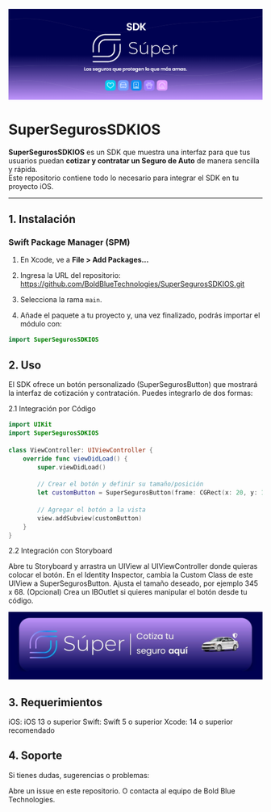 ![Header](super-sdk-splash.png)


# SuperSegurosSDKIOS

**SuperSegurosSDKIOS** es un SDK que muestra una interfaz para que tus usuarios puedan **cotizar y contratar un Seguro de Auto** de manera sencilla y rápida.  
Este repositorio contiene todo lo necesario para integrar el SDK en tu proyecto iOS.

---

## 1. Instalación

### Swift Package Manager (SPM)

1. En Xcode, ve a **File > Add Packages...**  
2. Ingresa la URL del repositorio:  https://github.com/BoldBlueTechnologies/SuperSegurosSDKIOS.git

3. Selecciona la rama `main`.
4. Añade el paquete a tu proyecto y, una vez finalizado, podrás importar el módulo con:
```swift
import SuperSegurosSDKIOS
```
## 2. Uso

El SDK ofrece un botón personalizado (SuperSegurosButton) que mostrará la interfaz de cotización y contratación. Puedes integrarlo de dos formas:

2.1 Integración por Código
```swift
import UIKit
import SuperSegurosSDKIOS

class ViewController: UIViewController {
    override func viewDidLoad() {
        super.viewDidLoad()
        
        // Crear el botón y definir su tamaño/posición
        let customButton = SuperSegurosButton(frame: CGRect(x: 20, y: 100, width: 345, height: 68))
        
        // Agregar el botón a la vista
        view.addSubview(customButton)
    }
}
```
2.2 Integración con Storyboard

Abre tu Storyboard y arrastra un UIView al UIViewController donde quieras colocar el botón.
En el Identity Inspector, cambia la Custom Class de este UIView a SuperSegurosButton.
Ajusta el tamaño deseado, por ejemplo 345 x 68.
(Opcional) Crea un IBOutlet si quieres manipular el botón desde tu código.

![Botón](boton_super_seguros.jpg)

## 3. Requerimientos

iOS: iOS 13 o superior
Swift: Swift 5 o superior
Xcode: 14 o superior recomendado


## 4. Soporte
Si tienes dudas, sugerencias o problemas:

Abre un issue en este repositorio.
O contacta al equipo de Bold Blue Technologies.


